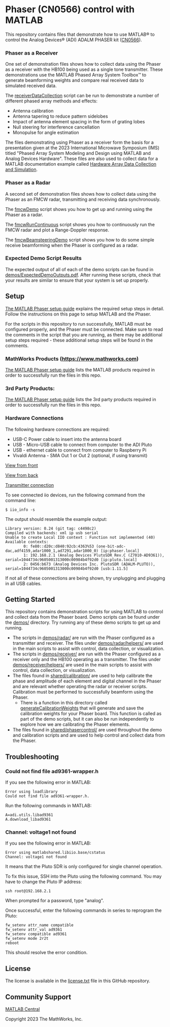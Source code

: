 # Phaser (CN0566) control with MATLAB

This repository contains files that demonstrate how to use MATLAB&reg; to control the Analog Devices&reg; (ADI) ADALM PHASER kit ([CN0566](https://www.analog.com/en/design-center/reference-designs/circuits-from-the-lab/cn0566.html#rd-description)).

### Phaser as a Receiver

One set of demonstration files shows how to collect data using the Phaser as a receiver with the HB100 being used as a single tone transmitter. These demonstrations use the MATLAB Phased Array System Toolbox&trade; to generate beamforming weights and compare real received data to simulated received data.

The [receiverDataCollection](demos/receiver/receiverDataCollection.m) script can be run to demonstrate a number of different phased array methods and effects:
- Antenna calibration
- Antenna tapering to reduce pattern sidelobes
- Impact of antenna element spacing in the form of grating lobes
- Null steering for interference cancellation
- Monopulse for angle estimation

The files demonstrating using Phaser as a receiver form the basis for a presentation given at the 2023 International Microwave Symposium (IMS) titled "Phased Array System Modeling and Design using MATLAB and Analog Devices Hardware". These files are also used to collect data for a MATLAB documentation example called [Hardware Array Data Collection and Simulation](https://www.mathworks.com/help/phased/ug/hardware-array-data-collection-and-simulation.html).

### Phaser as a Radar

A second set of demonstration files shows how to collect data using the Phaser as an FMCW radar, transmitting and receiving data synchronously.

The [fmcwDemo](demos/radar/fmcwDemo.m) script shows you how to get up and running using the Phaser as a radar.

The [fmcwRunContinuous](demos/radar/fmcwRunContinuous.m) script shows you how to continuously run the FMCW radar and plot a Range-Doppler response.

The [fmcwBeamsteeringDemo](demos/radar/fmcwBeamsteeringDemo.m) script shows you how to do some simple receive beamforming when the Phaser is configured as a radar.

### Expected Demo Script Results

The expected output of all of each of the demo scripts can be found in [demos/ExpectedDemoOutputs.pdf](demos/ExpectedDemoOutputs.pdf). After running these scripts, check that your results are similar to ensure that your system is set up properly.

## Setup

[The MATLAB Phaser setup guide](https://wiki.analog.com/phaser_matlab) explains the required setup steps in detail. Follow the instructions on this page to setup MATLAB and the Phaser.

For the scripts in this repository to run successfully, MATLAB must be configured properly, and the Phaser must be connected. Make sure to read the comments in the script that you are running, as there may be additional setup steps required - these additional setup steps will be found in the comments.

### MathWorks Products (https://www.mathworks.com)

[The MATLAB Phaser setup guide](https://wiki.analog.com/phaser_matlab) lists the MATLAB products required in order to successfully run the files in this repo.

### 3rd Party Products:

[The MATLAB Phaser setup guide](https://wiki.analog.com/phaser_matlab) lists the 3rd party products required in order to successfully run the files in this repo.

### Hardware Connections

The following hardware connections are required:

- USB-C Power cable to insert into the antenna board
- USB - Micro-USB cable to connect from computer to the ADI Pluto
- USB - ethernet cable to connect from computer to Raspberry Pi
- Vivaldi Antenna - SMA Out 1 or Out 2 (optional, if using transmit)

[View from front](frontsideconnections.jpg)

[View from back](backsideconnections.jpg)

[Transmitter connection](transmitterconnections.jpg)

To see connected iio devices, run the following command from the command line:

```
$ iio_info -s
```

The output should resemble the example output:

```
Library version: 0.24 (git tag: c4498c2)
Compiled with backends: xml ip usb serial
Unable to create Local IIO context : Function not implemented (40)
Available contexts:
        0: fe80::d20c:d840:92cb:4363%53 (one-bit-adc-dac,adf4159,adar1000_1,ad7291,adar1000_0) [ip:phaser.local]
        1: 192.168.2.1 (Analog Devices PlutoSDR Rev.C (Z7010-AD9361)), serial=1044734c9605001313000c00984b4f92d0 [ip:pluto.local]
        2: 0456:b673 (Analog Devices Inc. PlutoSDR (ADALM-PLUTO)), serial=1044734c9605001313000c00984b4f92d0 [usb:1.11.5]
```

If not all of these connections are being shown, try unplugging and plugging in all USB cables.

## Getting Started

This repository contains demonstration scripts for using MATLAB to control and collect data from the Phaser board. Demo scripts can be found under the [demos/](demos/) directory. Try running any of these demo scripts to get up and running.

- The scripts in [demos/radar/](demos/radar/) are run with the Phaser configured as a transmitter and receiver. The files under [demos/radar/helpers/](demos/radar/helpers/) are used in the main scripts to assist with control, data collection, or visualization.
- The scripts in [demos/receiver/](demos/receiver/) are run with the Phaser configured as a receiver only and the HB100 operating as a transmitter. The files under [demos/receiver/helpers/](demos/receiver/helpers/) are used in the main scripts to assist with control, data collection, or visualization.
- The files found in [shared/calibration/](shared/calibration/) are used to help calibrate the phase and amplitude of each element and digital channel in the Phaser and are relevant whether operating the radar or receiver scripts. Calibration must be performed to successfully beamform using the Phaser.
    - There is a function in this directory called [generateCalibrationWeights](shared/calibration/generateCalibrationWeights.m) that will generate and save the calibration weights for your Phaser board. This function is called as part of the demo scripts, but it can also be run independently to explore how we are calibrating the Phaser elements.
- The files found in [shared/phasercontrol/](shared/phasercontrol/) are used throughout the demo and calibration scripts and are used to help control and collect data from the Phaser.

## Troubleshooting

### Could not find file ad9361-wrapper.h

If you see the following error in MATLAB:

```
Error using loadlibrary
Could not find file ad9361-wrapper.h.
```

Run the following commands in MATLAB:

```
A=adi.utils.libad9361
A.download_libad9361
```

### Channel: voltage1 not found

If you see the following error in MATLAB:

```
Error using matlabshared.libiio.base/cstatus
Channel: voltage1 not found
```

It means that the Pluto SDR is only configured for single channel operation.

To fix this issue, SSH into the Pluto using the following command. You may have to change the Pluto IP address:

```
ssh root@192.168.2.1
```

When prompted for a password, type "analog".

Once successful, enter the following commands in series to reprogram the Pluto:

```
fw_setenv attr_name compatible
fw_setenv attr_val ad9361
fw_setenv compatible ad9361
fw_setenv mode 2r2t
reboot
```

This should resolve the error condition.

## License

The license is available in the [license.txt](license.txt) file in this GitHub repository.

## Community Support
[MATLAB Central](https://www.mathworks.com/matlabcentral)

Copyright 2023 The MathWorks, Inc.

